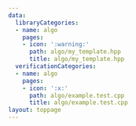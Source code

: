 ```yaml
---
data:
  libraryCategories:
  - name: algo
    pages:
    - icon: ':warning:'
      path: algo/my_template.hpp
      title: algo/my_template.hpp
  verificationCategories:
  - name: algo
    pages:
    - icon: ':x:'
      path: algo/example.test.cpp
      title: algo/example.test.cpp
layout: toppage
---
```

